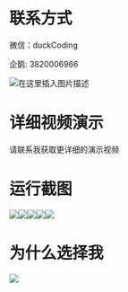 # 联系方式

微信：duckCoding

企鹅: 3820006966

![在这里插入图片描述](http://upload.cxycsx.vip/91ab4bcb4f2c4c6db86365bb6d6e9c62.jpeg)

# 详细视频演示

请联系我获取更详细的演示视频

# 运行截图

![](http://www.bysj52.com/uploadfile/ueditor/image/202306/%E6%AF%95%E8%AE%BEssm281%E5%9F%BA%E4%BA%8ESSM%E6%A1%86%E6%9E%B6%E7%9A%84%E7%94%B5%E8%84%91%E6%B5%8B%E8%AF%84%E7%B3%BB%E7%BB%9F+vue%E6%AF%95%E4%B8%9A%E8%AE%BE%E8%AE%A1/5.png)![](http://www.bysj52.com/uploadfile/ueditor/image/202306/%E6%AF%95%E8%AE%BEssm281%E5%9F%BA%E4%BA%8ESSM%E6%A1%86%E6%9E%B6%E7%9A%84%E7%94%B5%E8%84%91%E6%B5%8B%E8%AF%84%E7%B3%BB%E7%BB%9F+vue%E6%AF%95%E4%B8%9A%E8%AE%BE%E8%AE%A1/3.png)![](http://www.bysj52.com/uploadfile/ueditor/image/202306/%E6%AF%95%E8%AE%BEssm281%E5%9F%BA%E4%BA%8ESSM%E6%A1%86%E6%9E%B6%E7%9A%84%E7%94%B5%E8%84%91%E6%B5%8B%E8%AF%84%E7%B3%BB%E7%BB%9F+vue%E6%AF%95%E4%B8%9A%E8%AE%BE%E8%AE%A1/2.png)![](http://www.bysj52.com/uploadfile/ueditor/image/202306/%E6%AF%95%E8%AE%BEssm281%E5%9F%BA%E4%BA%8ESSM%E6%A1%86%E6%9E%B6%E7%9A%84%E7%94%B5%E8%84%91%E6%B5%8B%E8%AF%84%E7%B3%BB%E7%BB%9F+vue%E6%AF%95%E4%B8%9A%E8%AE%BE%E8%AE%A1/4.png)![](http://www.bysj52.com/uploadfile/ueditor/image/202306/%E6%AF%95%E8%AE%BEssm281%E5%9F%BA%E4%BA%8ESSM%E6%A1%86%E6%9E%B6%E7%9A%84%E7%94%B5%E8%84%91%E6%B5%8B%E8%AF%84%E7%B3%BB%E7%BB%9F+vue%E6%AF%95%E4%B8%9A%E8%AE%BE%E8%AE%A1/1.png)

# 为什么选择我

![](http://upload.cxycsx.vip/%E7%A8%8B%E5%BA%8F%E8%AE%BE%E8%AE%A1.png)

